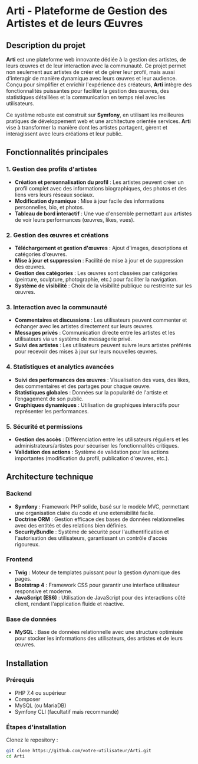 # Arti - Plateforme de Gestion des Artistes et de leurs Œuvres

## Description du projet

**Arti** est une plateforme web innovante dédiée à la gestion des artistes, de leurs œuvres et de leur interaction avec la communauté. Ce projet permet non seulement aux artistes de créer et de gérer leur profil, mais aussi d'interagir de manière dynamique avec leurs œuvres et leur audience. Conçu pour simplifier et enrichir l'expérience des créateurs, **Arti** intègre des fonctionnalités puissantes pour faciliter la gestion des œuvres, des statistiques détaillées et la communication en temps réel avec les utilisateurs.

Ce système robuste est construit sur **Symfony**, en utilisant les meilleures pratiques de développement web et une architecture orientée services. **Arti** vise à transformer la manière dont les artistes partagent, gèrent et interagissent avec leurs créations et leur public.

## Fonctionnalités principales

### 1. Gestion des profils d'artistes
- **Création et personnalisation du profil** : Les artistes peuvent créer un profil complet avec des informations biographiques, des photos et des liens vers leurs réseaux sociaux.
- **Modification dynamique** : Mise à jour facile des informations personnelles, bio, et photos.
- **Tableau de bord interactif** : Une vue d'ensemble permettant aux artistes de voir leurs performances (œuvres, likes, vues).

### 2. Gestion des œuvres et créations
- **Téléchargement et gestion d'œuvres** : Ajout d'images, descriptions et catégories d'œuvres.
- **Mise à jour et suppression** : Facilité de mise à jour et de suppression des œuvres.
- **Gestion des catégories** : Les œuvres sont classées par catégories (peinture, sculpture, photographie, etc.) pour faciliter la navigation.
- **Système de visibilité** : Choix de la visibilité publique ou restreinte sur les œuvres.

### 3. Interaction avec la communauté
- **Commentaires et discussions** : Les utilisateurs peuvent commenter et échanger avec les artistes directement sur leurs œuvres.
- **Messages privés** : Communication directe entre les artistes et les utilisateurs via un système de messagerie privé.
- **Suivi des artistes** : Les utilisateurs peuvent suivre leurs artistes préférés pour recevoir des mises à jour sur leurs nouvelles œuvres.

### 4. Statistiques et analytics avancées
- **Suivi des performances des œuvres** : Visualisation des vues, des likes, des commentaires et des partages pour chaque œuvre.
- **Statistiques globales** : Données sur la popularité de l'artiste et l’engagement de son public.
- **Graphiques dynamiques** : Utilisation de graphiques interactifs pour représenter les performances.

### 5. Sécurité et permissions
- **Gestion des accès** : Différenciation entre les utilisateurs réguliers et les administrateurs/artistes pour sécuriser les fonctionnalités critiques.
- **Validation des actions** : Système de validation pour les actions importantes (modification du profil, publication d'œuvres, etc.).

## Architecture technique

### Backend
- **Symfony** : Framework PHP solide, basé sur le modèle MVC, permettant une organisation claire du code et une extensibilité facile.
- **Doctrine ORM** : Gestion efficace des bases de données relationnelles avec des entités et des relations bien définies.
- **SecurityBundle** : Système de sécurité pour l'authentification et l'autorisation des utilisateurs, garantissant un contrôle d'accès rigoureux.

### Frontend
- **Twig** : Moteur de templates puissant pour la gestion dynamique des pages.
- **Bootstrap 4** : Framework CSS pour garantir une interface utilisateur responsive et moderne.
- **JavaScript (ES6)** : Utilisation de JavaScript pour des interactions côté client, rendant l'application fluide et réactive.

### Base de données
- **MySQL** : Base de données relationnelle avec une structure optimisée pour stocker les informations des utilisateurs, des artistes et de leurs œuvres.

## Installation

### Prérequis
- PHP 7.4 ou supérieur
- Composer
- MySQL (ou MariaDB)
- Symfony CLI (facultatif mais recommandé)

### Étapes d'installation
Clonez le repository :
```bash
git clone https://github.com/votre-utilisateur/Arti.git
cd Arti

